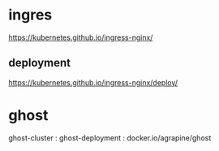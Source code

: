 # ingres
https://kubernetes.github.io/ingress-nginx/

## deployment
 
https://kubernetes.github.io/ingress-nginx/deploy/


# ghost

ghost-cluster : ghost-deployment : docker.io/agrapine/ghost